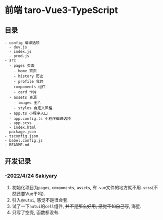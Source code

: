 # 前端 taro-Vue3-TypeScript

## 目录

```
- config 编译选项
  - dev.js
  - index.js 
  - prod.js
- src 
  - pages 页面
    - home 首页
    - history 历史
    - profile 我的
  - components 组件
    - card 卡片
  - assets 资源
    - images 图片
    - styles 自定义风格
  - app.ts 小程序入口
  - app.config.ts 小程序编译选项
  - app.scss
  - index.html
- package.json
- tsconfig.json
- babel.config.js
- README.md
```

## 开发记录

### -2022/4/24 Sakiyary

1. 初始化项目为`pages`, `components`, `assets`, 有`.vue`文件的地方就不用`.scss`(不然还要Vue干吗).
2. 引入`@nutui`, 感觉不是很会套.
3. 试了一下`nutui`的`cell`组件, ~~并不是那么好用, 感觉不如自己写~~, 海星.
4. 只写了空壳, 函数都没有.
